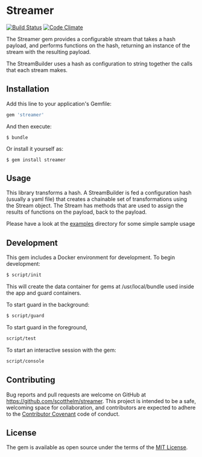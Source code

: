 # Streamer

[![Build Status](https://travis-ci.org/scotthelm/streamer.svg?branch=master)](https://travis-ci.org/scotthelm/streamer)
[![Code Climate](https://codeclimate.com/github/scotthelm/streamer/badges/gpa.svg)](https://codeclimate.com/github/scotthelm/streamer)

The Streamer gem provides a configurable stream that takes a hash payload, and
performs functions on the hash, returning an instance of the stream with the
resulting payload.

The StreamBuilder uses a hash as configuration to string together the calls
that each stream makes.

## Installation

Add this line to your application's Gemfile:

```ruby
gem 'streamer'
```

And then execute:

    $ bundle

Or install it yourself as:

    $ gem install streamer

## Usage

This library transforms a hash. A StreamBuilder is fed a configuration hash
(usually a yaml file) that creates a chainable set of transformations using
the Stream object. The Stream has methods that are used to assign the results
of functions on the payload, back to the payload.

Please have a look at the [examples](./examples) directory for some simple
sample usage

## Development
This gem includes a Docker environment for development. To begin development:

```bash
$ script/init
```

This will create the data container for gems at /usr/local/bundle used inside
the app and guard containers.

To start guard in the background:

```bash
$ script/guard
```

To start guard in the foreground, 

```bash
script/test
```

To start an interactive session with the gem:

```bash
script/console
```

## Contributing

Bug reports and pull requests are welcome on GitHub at
https://github.com/scotthelm/streamer. This project is intended to be a safe,
welcoming space for collaboration, and contributors are expected to adhere to
the [Contributor Covenant](http://contributor-covenant.org) code of conduct.

## License

The gem is available as open source under the terms of the
[MIT License](http://opensource.org/licenses/MIT).

